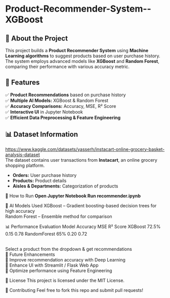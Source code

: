 # Product-Recommender-System--XGBoost

## 📖 About the Project  
This project builds a **Product Recommender System** using **Machine Learning algorithms** to suggest products based on user purchase history. <br>
The system employs advanced models like **XGBoost** and **Random Forest**, comparing their performance with various accuracy metric.  

## 📌 Features  
✅ **Product Recommendations** based on purchase history  <br>
✅ **Multiple AI Models:** XGBoost & Random Forest  <br>
✅ **Accuracy Comparisons:** Accuracy, MSE, R² Score  <br>
✅ **Interactive UI** in Jupyter Notebook  <br>
✅ **Efficient Data Preprocessing & Feature Engineering**  

## 📊 Dataset Information<br>  
https://www.kaggle.com/datasets/yasserh/instacart-online-grocery-basket-analysis-dataset<br>
The dataset contains user transactions from **Instacart**, an online grocery shopping platform.  <br>
- **Orders:** User purchase history  <br>
- **Products:** Product details  <br>
- **Aisles & Departments:** Categorization of products  <br>

🚀 How to Run
**Open Jupyter Notebook Run recommender.ipynb** <br>

🧠 AI Models Used
XGBoost – Gradient boosting-based decision trees for high accuracy <br>
Random Forest – Ensemble method for comparison <br>

📊 Performance Evaluation
Model	Accuracy	MSE	R² Score
XGBoost	72.5%	0.15	0.78
RandomForest	65%	0.20	0.72
<br>
<br>

Select a product from the dropdown & get recommendations <br>
📌 Future Enhancements<br>
🔹 Improve recommendation accuracy with Deep Learning <br> 🔹 Enhance UI with Streamlit / Flask Web App <br> 🔹 Optimize performance using Feature Engineering <br>

📜 License
This project is licensed under the MIT License.

🤝 Contributing
Feel free to fork this repo and submit pull requests!

